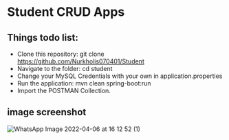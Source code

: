 # Student CRUD Apps
## Things todo list:
- Clone this repository: git clone https://github.com/Nurkholis070401/Student
- Navigate to the folder: cd student
- Change your MySQL Credentials with your own in application.properties
- Run the application: mvn clean spring-boot:run
- Import the POSTMAN Collection.
## image screenshot
![WhatsApp Image 2022-04-06 at 16 12 52 (1)](https://user-images.githubusercontent.com/100669802/161941511-b72e46a1-bbef-47bc-aacc-8ec8349384b3.jpeg)
